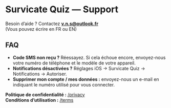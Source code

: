 # Survicate Quiz — Support

Besoin d’aide ? Contactez **v.n.s@outlook.fr**  
(Vous pouvez écrire en FR ou EN)

## FAQ
- **Code SMS non reçu ?** Réessayez. Si cela échoue encore, envoyez-nous votre numéro de téléphone et le modèle de votre appareil.
- **Notifications désactivées ?** Réglages iOS → Survicate Quiz → Notifications → Autoriser.
- **Supprimer mon compte / mes données :** envoyez-nous un e-mail en indiquant le numéro utilisé pour vous connecter.

**Politique de confidentialité :** [/privacy](./privacy-fr.md)  
**Conditions d’utilisation :** [/terms](./terms-fr.md)
